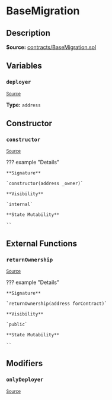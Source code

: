# BaseMigration

## Description

**Source:** [contracts/BaseMigration.sol](https://github.com/Synthetixio/synthetix/tree/v2.50.4-ovm-alpha/contracts/BaseMigration.sol)

## Variables

### `deployer`

<sub>[Source](https://github.com/Synthetixio/synthetix/tree/v2.50.4-ovm-alpha/contracts/BaseMigration.sol#L6)</sub>

**Type:** `address`

## Constructor

### `constructor`

<sub>[Source](https://github.com/Synthetixio/synthetix/tree/v2.50.4-ovm-alpha/contracts/BaseMigration.sol#L8)</sub>

??? example "Details"

    **Signature**

    `constructor(address _owner)`

    **Visibility**

    `internal`

    **State Mutability**

    ``

## External Functions

### `returnOwnership`

<sub>[Source](https://github.com/Synthetixio/synthetix/tree/v2.50.4-ovm-alpha/contracts/BaseMigration.sol#L13)</sub>

??? example "Details"

    **Signature**

    `returnOwnership(address forContract)`

    **Visibility**

    `public`

    **State Mutability**

    ``

## Modifiers

### `onlyDeployer`

<sub>[Source](https://github.com/Synthetixio/synthetix/tree/v2.50.4-ovm-alpha/contracts/BaseMigration.sol#L34)</sub>
